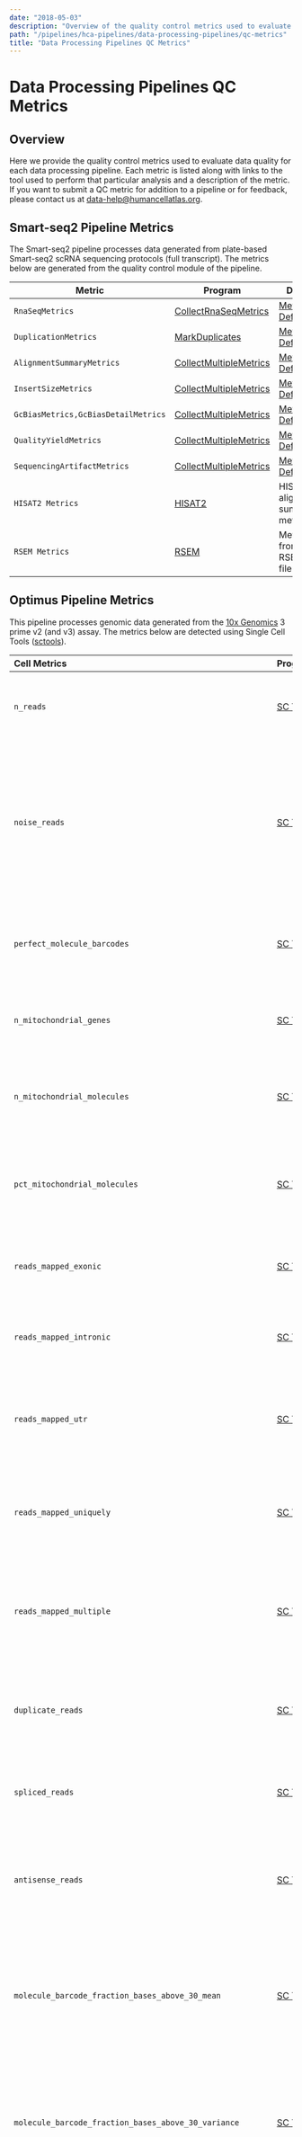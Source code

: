 ```yaml
---
date: "2018-05-03"
description: "Overview of the quality control metrics used to evaluate data quality for each data processing pipeline in the HCA DCP."
path: "/pipelines/hca-pipelines/data-processing-pipelines/qc-metrics"
title: "Data Processing Pipelines QC Metrics"
---
```


# Data Processing Pipelines QC Metrics

## Overview

Here we provide the quality control metrics used to evaluate data quality for each data processing pipeline. Each metric is listed along with links to the tool used to perform that particular analysis and a description of the metric. If you want to submit a QC metric for addition to a pipeline or for feedback, please contact us at [data-help@humancellatlas.org](mailto:data-help@humancellatlas.org).

## Smart-seq2 Pipeline Metrics

The Smart-seq2 pipeline processes data generated from plate-based Smart-seq2 scRNA sequencing protocols (full transcript). The metrics below are generated from the quality control module of the pipeline.

| Metric | Program |Details |
| --- | --- | --- |
| `RnaSeqMetrics` | [CollectRnaSeqMetrics](https://broadinstitute.github.io/picard/command-line-overview.html#CollectRnaSeqMetrics) | [Metrics Definitions](http://broadinstitute.github.io/picard/picard-metric-definitions.html#RnaSeqMetrics) |
| `DuplicationMetrics` | [MarkDuplicates](https://broadinstitute.github.io/picard/command-line-overview.html#MarkDuplicates) | [Metrics Definitions](http://broadinstitute.github.io/picard/picard-metric-definitions.html#DuplicationMetrics) |
| `AlignmentSummaryMetrics` | [CollectMultipleMetrics](https://broadinstitute.github.io/picard/command-line-overview.html#CollectMultipleMetrics) | [Metrics Definitions](https://broadinstitute.github.io/picard/picard-metric-definitions.html#AlignmentSummaryMetrics) |
| `InsertSizeMetrics` | [CollectMultipleMetrics](https://broadinstitute.github.io/picard/command-line-overview.html#CollectMultipleMetrics) | [Metrics Definitions](https://broadinstitute.github.io/picard/picard-metric-definitions.html#InsertSizeMetrics) |
| `GcBiasMetrics,GcBiasDetailMetrics` | [CollectMultipleMetrics](https://broadinstitute.github.io/picard/command-line-overview.html#CollectMultipleMetrics) | [Metrics Definitions](https://broadinstitute.github.io/picard/picard-metric-definitions.html#GcBiasDetailMetrics) |
| `QualityYieldMetrics` | [CollectMultipleMetrics](https://broadinstitute.github.io/picard/command-line-overview.html#CollectMultipleMetrics) | [Metrics Definitions](https://broadinstitute.github.io/picard/picard-metric-definitions.html#CollectQualityYieldMetrics.QualityYieldMetrics) |
| `SequencingArtifactMetrics` | [CollectMultipleMetrics](https://broadinstitute.github.io/picard/command-line-overview.html#CollectMultipleMetrics) | [Metrics Definitions](https://broadinstitute.github.io/picard/picard-metric-definitions.html#ErrorSummaryMetrics) |
| `HISAT2 Metrics` | [HISAT2](https://ccb.jhu.edu/software/hisat2/manual.shtml#alignment-summary) | HISAT2 alignment summary metrics |
| `RSEM Metrics` | [RSEM](https://github.com/deweylab/RSEM/blob/master/cnt_file_description.txt) | Metrics from the RSEM cnt file |

## Optimus Pipeline Metrics

This pipeline processes genomic data generated from the [10x Genomics](https://www.10xgenomics.com/solutions/single-cell/) 3 prime v2 (and v3) assay. The metrics below are detected using Single Cell Tools ([sctools](https://github.com/HumanCellAtlas/sctools)).

| Cell Metrics | Program | Details |
| :--- | :---: | :--- |
| `n_reads` | [SC Tools](https://github.com/HumanCellAtlas/sctools/tree/master/src/sctools/metrics) | The number of reads associated with this entity. [Metrics Definitions](https://sctools.readthedocs.io/en/latest/sctools.metrics.html#sctools.metrics.aggregator.CellMetrics.n_reads) |
| `noise_reads` | [SC Tools](https://github.com/HumanCellAtlas/sctools/tree/master/src/sctools/metrics) | Number of reads that are categorized by 10x Genomics Cell Ranger as "noise". Refers to long polymers, or reads with high numbers of N (ambiguous) nucleotides. [Metrics Definitions](https://sctools.readthedocs.io/en/latest/sctools.metrics.html#sctools.metrics.aggregator.CellMetrics.noise_reads) |
| `perfect_molecule_barcodes` | [SC Tools](https://github.com/HumanCellAtlas/sctools/tree/master/src/sctools/metrics) | The number of reads with molecule barcodes that have no errors. [Metrics Definitions](https://sctools.readthedocs.io/en/latest/sctools.metrics.html#sctools.metrics.aggregator.CellMetrics.perfect_molecule_barcodes) |
| `n_mitochondrial_genes` | [SC Tools](https://github.com/HumanCellAtlas/sctools/tree/master/src/sctools/metrics) | The number of mitochondrial genes detected by this cell. [Metrics Definitions](https://sctools.readthedocs.io/en/latest/sctools.metrics.html#sctools.metrics.aggregator.CellMetrics.n_mitochondrial_genes) |
| `n_mitochondrial_molecules` | [SC Tools](https://github.com/HumanCellAtlas/sctools/tree/master/src/sctools/metrics) | The number of molecules from mitochondrial genes detected for this cell. [Metrics Definitions](https://sctools.readthedocs.io/en/latest/sctools.metrics.html#sctools.metrics.aggregator.CellMetrics.n_mitochondrial_molecules) |
| `pct_mitochondrial_molecules` | [SC Tools](https://github.com/HumanCellAtlas/sctools/tree/master/src/sctools/metrics) | The percentage of molecules from mitochondrial genes detected for this cell. [Metrics Definitions](https://sctools.readthedocs.io/en/latest/sctools.metrics.html#sctools.metrics.aggregator.CellMetrics.pct_mitochondrial_molecules) |
| `reads_mapped_exonic` | [SC Tools](https://github.com/HumanCellAtlas/sctools/tree/master/src/sctools/metrics) | The number of reads for this entity that are mapped to exons. [Metrics Definitions](https://sctools.readthedocs.io/en/latest/sctools.metrics.html#sctools.metrics.aggregator.CellMetrics.reads_mapped_exonic) |
| `reads_mapped_intronic` | [SC Tools](https://github.com/HumanCellAtlas/sctools/tree/master/src/sctools/metrics) | The number of reads for this entity that are mapped to introns. [Metrics Definitions](https://sctools.readthedocs.io/en/latest/sctools.metrics.html#sctools.metrics.aggregator.CellMetrics.reads_mapped_intronic) |
| `reads_mapped_utr` | [SC Tools](https://github.com/HumanCellAtlas/sctools/tree/master/src/sctools/metrics) | The number of reads for this entity that are mapped to 3' untranslated regions (UTRs). [Metrics Definitions](https://sctools.readthedocs.io/en/latest/sctools.metrics.html#sctools.metrics.aggregator.CellMetrics.reads_mapped_utr) |
| `reads_mapped_uniquely` | [SC Tools](https://github.com/HumanCellAtlas/sctools/tree/master/src/sctools/metrics) | The number of reads mapped to a single unambiguous location in the genome. [Metrics Definitions](https://sctools.readthedocs.io/en/latest/sctools.metrics.html#sctools.metrics.aggregator.CellMetrics.reads_mapped_uniquely) |
| `reads_mapped_multiple` | [SC Tools](https://github.com/HumanCellAtlas/sctools/tree/master/src/sctools/metrics) | The number of reads mapped to multiple genomic positions with equal confidence. [Metrics Definitions](https://sctools.readthedocs.io/en/latest/sctools.metrics.html#sctools.metrics.aggregator.CellMetrics.reads_mapped_multiple) |
| `duplicate_reads` | [SC Tools](https://github.com/HumanCellAtlas/sctools/tree/master/src/sctools/metrics) | The number of reads that are duplicates (see README.md for definition of a duplicate). [Metrics Definitions](https://sctools.readthedocs.io/en/latest/sctools.metrics.html#sctools.metrics.aggregator.CellMetrics.duplicate_reads) |
| `spliced_reads` | [SC Tools](https://github.com/HumanCellAtlas/sctools/tree/master/src/sctools/metrics) | The number of reads that overlap splicing junctions. [Metrics Definitions](https://sctools.readthedocs.io/en/latest/sctools.metrics.html#sctools.metrics.aggregator.CellMetrics.spliced_reads) |
| `antisense_reads` | [SC Tools](https://github.com/HumanCellAtlas/sctools/tree/master/src/sctools/metrics) | The number of reads that are mapped to the antisense strand instead of the transcribed strand. [Metrics Definitions](https://sctools.readthedocs.io/en/latest/sctools.metrics.html#sctools.metrics.aggregator.CellMetrics.antisense_reads) |
| `molecule_barcode_fraction_bases_above_30_mean` | [SC Tools](https://github.com/HumanCellAtlas/sctools/tree/master/src/sctools/metrics) | The average fraction of bases in molecule barcodes that receive quality scores greater than 30 across the reads of this entity. [Metrics Definitions](https://sctools.readthedocs.io/en/latest/sctools.metrics.html#sctools.metrics.aggregator.CellMetrics.molecule_barcode_fraction_bases_above_30_mean) |
| `molecule_barcode_fraction_bases_above_30_variance` | [SC Tools](https://github.com/HumanCellAtlas/sctools/tree/master/src/sctools/metrics) | The variance in the fraction of bases in molecule barcodes that receive quality scores greater than 30 across the reads of this entity. [Metrics Definitions](https://sctools.readthedocs.io/en/latest/sctools.metrics.html#sctools.metrics.aggregator.CellMetrics.molecule_barcode_fraction_bases_above_30_variance) |
| `genomic_reads_fraction_bases_quality_above_30_mean` | [SC Tools](https://github.com/HumanCellAtlas/sctools/tree/master/src/sctools/metrics) | The average fraction of bases in the genomic read that receive quality scores greater than 30 across the reads of this entity (included for 10x Cell Ranger count comparison). [Metrics Definitions](https://sctools.readthedocs.io/en/latest/sctools.metrics.html#sctools.metrics.aggregator.CellMetrics.genomic_reads_fraction_bases_quality_above_30_mean) |
| `genomic_reads_fraction_bases_quality_above_30_variance` | [SC Tools](https://github.com/HumanCellAtlas/sctools/tree/master/src/sctools/metrics) | The variance in the fraction of bases in the genomic read that receive quality scores greater than 30 across the reads of this entity (included for 10x Cell Ranger count comparison). [Metrics Definitions](https://sctools.readthedocs.io/en/latest/sctools.metrics.html#sctools.metrics.aggregator.CellMetrics.genomic_reads_fraction_bases_quality_above_30_variance) |
| `genomic_read_quality_mean` | [SC Tools](https://github.com/HumanCellAtlas/sctools/tree/master/src/sctools/metrics) | Average quality of Illumina base calls in the genomic reads corresponding to this entity. [Metrics Definitions](https://sctools.readthedocs.io/en/latest/sctools.metrics.html#sctools.metrics.aggregator.CellMetrics.genomic_read_quality_mean) |
| `genomic_read_quality_variance` | [SC Tools](https://github.com/HumanCellAtlas/sctools/tree/master/src/sctools/metrics) |Variance in quality of Illumina base calls in the genomic reads corresponding to this entity. [Metrics Definitions](https://sctools.readthedocs.io/en/latest/sctools.metrics.html#sctools.metrics.aggregator.CellMetrics.genomic_read_quality_variance) |
| `n_molecules` | [SC Tools](https://github.com/HumanCellAtlas/sctools/tree/master/src/sctools/metrics) | Number of molecules corresponding to this entity. See README.md for the definition of a Molecule. [Metrics Definitions](https://sctools.readthedocs.io/en/latest/sctools.metrics.html#sctools.metrics.aggregator.CellMetrics.n_molecules) |
| `n_fragments` | [SC Tools](https://github.com/HumanCellAtlas/sctools/tree/master/src/sctools/metrics) | Number of fragments corresponding to this entity. See README.md for the definition of a Fragment. [Metrics Definitions](https://sctools.readthedocs.io/en/latest/sctools.metrics.html#sctools.metrics.aggregator.CellMetrics.n_fragments) |
| `reads_per_fragment` | [SC Tools](https://github.com/HumanCellAtlas/sctools/tree/master/src/sctools/metrics) | The average number of reads associated with each fragment in this entity. [Metrics Definitions](https://sctools.readthedocs.io/en/latest/sctools.metrics.html#sctools.metrics.aggregator.CellMetrics.reads_per_fragment) |
| `fragments_per_molecule` | [SC Tools](https://github.com/HumanCellAtlas/sctools/tree/master/src/sctools/metrics) | The average number of fragments associated with each molecule in this entity. [Metrics Definitions](https://sctools.readthedocs.io/en/latest/sctools.metrics.html#sctools.metrics.aggregator.CellMetrics.fragments_per_molecule) |
| `fragments_with_single_read_evidence` | [SC Tools](https://github.com/HumanCellAtlas/sctools/tree/master/src/sctools/metrics) | The number of fragments associated with this entity that are observed by only one read. [Metrics Definitions](https://sctools.readthedocs.io/en/latest/sctools.metrics.html#sctools.metrics.aggregator.CellMetrics.fragments_with_single_read_evidence) |
| `molecules_with_single_read_evidence` | [SC Tools](https://github.com/HumanCellAtlas/sctools/tree/master/src/sctools/metrics) | The number of molecules associated with this entity that are observed by only one read. [Metrics Definitions](https://sctools.readthedocs.io/en/latest/sctools.metrics.html#sctools.metrics.aggregator.CellMetrics.molecules_with_single_read_evidence) |
| `perfect_cell_barcodes` | [SC Tools](https://github.com/HumanCellAtlas/sctools/tree/master/src/sctools/metrics) | The number of reads whose cell barcodes contain no error. [Metrics Definitions](https://sctools.readthedocs.io/en/latest/sctools.metrics.html#sctools.metrics.aggregator.CellMetrics.perfect_cell_barcodes) |
| `reads_mapped_intergenic` | [SC Tools](https://github.com/HumanCellAtlas/sctools/tree/master/src/sctools/metrics) | The number of reads mapped to an intergenic region for this cell. [Metrics Definitions](https://sctools.readthedocs.io/en/latest/sctools.metrics.html#sctools.metrics.aggregator.CellMetrics.reads_mapped_intergenic) |
| `reads_mapped_too_many_loci` | [SC Tools](https://github.com/HumanCellAtlas/sctools/tree/master/src/sctools/metrics) | The number of reads that were mapped to too many loci across the genome and as a consequence, are reported unmapped by the aligner. [Metrics Definitions](https://sctools.readthedocs.io/en/latest/sctools.metrics.html#sctools.metrics.aggregator.CellMetrics.reads_mapped_too_many_loci) |
| `cell_barcode_fraction_bases_above_30_variance` | [SC Tools](https://github.com/HumanCellAtlas/sctools/tree/master/src/sctools/metrics) | The variance of the fraction of Illumina base calls for the cell barcode sequence that are greater than 30, across molecules. [Metrics Definitions](https://sctools.readthedocs.io/en/latest/sctools.metrics.html#sctools.metrics.aggregator.CellMetrics.cell_barcode_fraction_bases_above_30_variance) |
| `cell_barcode_fraction_bases_above_30_mean` | [SC Tools](https://github.com/HumanCellAtlas/sctools/tree/master/src/sctools/metrics) | The average fraction of Illumina base calls for the cell barcode sequences that are greater than 30, across molecules. [Metrics Definitions](https://sctools.readthedocs.io/en/latest/sctools.metrics.html#sctools.metrics.aggregator.CellMetrics.cell_barcode_fraction_bases_above_30_mean) |
| `n_genes` | [SC Tools](https://github.com/HumanCellAtlas/sctools/tree/master/src/sctools/metrics) | The number of genes detected by this cell. [Metrics Definitions](https://sctools.readthedocs.io/en/latest/sctools.metrics.html#sctools.metrics.aggregator.CellMetrics.n_genes) |
| `genes_detected_multiple_observations` | [SC Tools](https://github.com/HumanCellAtlas/sctools/tree/master/src/sctools/metrics) | The number of genes that are observed by more than one read in this cell. [Metrics Definitions](https://sctools.readthedocs.io/en/latest/sctools.metrics.html#sctools.metrics.aggregator.CellMetrics.genes_detected_multiple_observations) |
| `reads_unmapped` | [SC Tools](https://github.com/HumanCellAtlas/sctools/blob/master/src/sctools/metrics/aggregator.py) | Reads that are non-transcriptomic |
| `emptydrops_FDR` | [dropletUtils](https://bioconductor.org/packages/release/bioc/html/DropletUtils.html) | False Discovery Rate (FDR) for being a non-empty droplet; not included when running in single-nuclei mode |
| `emptydrops_IsCell` | [dropletUtils](https://bioconductor.org/packages/release/bioc/html/DropletUtils.html) | Binarized call of cell/background based on predefined FDR cutoff; not included when running in single-nuclei mode |
| `emptydrops_Limited` | [dropletUtils](https://bioconductor.org/packages/release/bioc/html/DropletUtils.html) | Indicates whether a lower p-value could be obtained by increasing the number of iterations; not included when running in single-nuclei mode |
|`emptydrops_LogProb` | [dropletUtils](https://bioconductor.org/packages/release/bioc/html/DropletUtils.html) | The log-probability of observing the barcode’s count vector under the null model; not included when running in single-nuclei mode |
| `emptydrops_PValue` | [dropletUtils](https://bioconductor.org/packages/release/bioc/html/DropletUtils.html) | Numeric, the Monte Carlo p-value against the null model; not included when running in single-nuclei mode |
| `emptydrops_Total` | [dropletUtils](https://bioconductor.org/packages/release/bioc/html/DropletUtils.html) | Numeric, the total read counts for each barcode; not included when running in single-nuclei mode |


| Gene Metrics | Program |Details |
| --- | --- | --- |
| `n_reads` | [SC Tools](https://github.com/HumanCellAtlas/sctools/tree/master/src/sctools/metrics) | The number of reads associated with this entity. [Metrics Definitions](https://sctools.readthedocs.io/en/latest/sctools.metrics.html#sctools.metrics.aggregator.CellMetrics.n_reads) |
| `noise_reads` | [SC Tools](https://github.com/HumanCellAtlas/sctools/tree/master/src/sctools/metrics) | Number of reads that are categorized by 10x Genomics Cell Ranger as "noise". Refers to long polymers, or reads with high numbers of N (ambiguous) nucleotides. [Metrics Definitions](https://sctools.readthedocs.io/en/latest/sctools.metrics.html#sctools.metrics.aggregator.CellMetrics.noise_reads) |
| `perfect_molecule_barcodes` | [SC Tools](https://github.com/HumanCellAtlas/sctools/tree/master/src/sctools/metrics) | The number of reads with molecule barcodes that have no errors. [Metrics Definitions](https://sctools.readthedocs.io/en/latest/sctools.metrics.html#sctools.metrics.aggregator.CellMetrics.perfect_molecule_barcodes) |
| `reads_mapped_exonic` | [SC Tools](https://github.com/HumanCellAtlas/sctools/tree/master/src/sctools/metrics) | The number of reads for this entity that are mapped to exons. [Metrics Definitions](https://sctools.readthedocs.io/en/latest/sctools.metrics.html#sctools.metrics.aggregator.CellMetrics.reads_mapped_exonic) |
| `reads_mapped_intronic` | [SC Tools](https://github.com/HumanCellAtlas/sctools/tree/master/src/sctools/metrics) | The number of reads for this entity that are mapped to introns. [Metrics Definitions](https://sctools.readthedocs.io/en/latest/sctools.metrics.html#sctools.metrics.aggregator.CellMetrics.reads_mapped_intronic) |
| `reads_mapped_utr` | [SC Tools](https://github.com/HumanCellAtlas/sctools/tree/master/src/sctools/metrics) | The number of reads for this entity that are mapped to 3' untranslated regions (UTRs). [Metrics Definitions](https://sctools.readthedocs.io/en/latest/sctools.metrics.html#sctools.metrics.aggregator.CellMetrics.reads_mapped_utr) |
| `reads_mapped_uniquely` | [SC Tools](https://github.com/HumanCellAtlas/sctools/tree/master/src/sctools/metrics) | The number of reads mapped to a single unambiguous location in the genome. [Metrics Definitions](https://sctools.readthedocs.io/en/latest/sctools.metrics.html#sctools.metrics.aggregator.CellMetrics.reads_mapped_uniquely) |
| `reads_mapped_multiple` | [SC Tools](https://github.com/HumanCellAtlas/sctools/tree/master/src/sctools/metrics) | The number of reads mapped to multiple genomic positions with equal confidence. [Metrics Definitions](https://sctools.readthedocs.io/en/latest/sctools.metrics.html#sctools.metrics.aggregator.CellMetrics.reads_mapped_multiple) |
| `duplicate_reads` | [SC Tools](https://github.com/HumanCellAtlas/sctools/tree/master/src/sctools/metrics) | The number of reads that are duplicates (see README.md for definition of a duplicate). [Metrics Definitions](https://sctools.readthedocs.io/en/latest/sctools.metrics.html#sctools.metrics.aggregator.CellMetrics.duplicate_reads) |
| `spliced_reads` | [SC Tools](https://github.com/HumanCellAtlas/sctools/tree/master/src/sctools/metrics) | The number of reads that overlap splicing junctions. [Metrics Definitions](https://sctools.readthedocs.io/en/latest/sctools.metrics.html#sctools.metrics.aggregator.CellMetrics.spliced_reads) |
| `antisense_reads` | [SC Tools](https://github.com/HumanCellAtlas/sctools/tree/master/src/sctools/metrics) | The number of reads that are mapped to the antisense strand instead of the transcribed strand. [Metrics Definitions](https://sctools.readthedocs.io/en/latest/sctools.metrics.html#sctools.metrics.aggregator.CellMetrics.antisense_reads) |
| `molecule_barcode_fraction_bases_above_30_mean` | [SC Tools](https://github.com/HumanCellAtlas/sctools/tree/master/src/sctools/metrics) | The average fraction of bases in molecule barcodes that receive quality scores greater than 30 across the reads of this entity. [Metrics Definitions](https://sctools.readthedocs.io/en/latest/sctools.metrics.html#sctools.metrics.aggregator.CellMetrics.molecule_barcode_fraction_bases_above_30_mean) |
| `molecule_barcode_fraction_bases_above_30_variance` | [SC Tools](https://github.com/HumanCellAtlas/sctools/tree/master/src/sctools/metrics) | The variance in the fraction of bases in molecule barcodes that receive quality scores greater than 30 across the reads of this entity. [Metrics Definitions](https://sctools.readthedocs.io/en/latest/sctools.metrics.html#sctools.metrics.aggregator.CellMetrics.molecule_barcode_fraction_bases_above_30_variance) |
| `genomic_reads_fraction_bases_quality_above_30_mean` | [SC Tools](https://github.com/HumanCellAtlas/sctools/tree/master/src/sctools/metrics) | The average fraction of bases in the genomic read that receive quality scores greater than 30 across the reads of this entity (included for 10x Cell Ranger count comparison). [Metrics Definitions](https://sctools.readthedocs.io/en/latest/sctools.metrics.html#sctools.metrics.aggregator.CellMetrics.genomic_reads_fraction_bases_quality_above_30_mean) |
| `genomic_reads_fraction_bases_quality_above_30_variance` | [SC Tools](https://github.com/HumanCellAtlas/sctools/tree/master/src/sctools/metrics) | The variance in the fraction of bases in the genomic read that receive quality scores greater than 30 across the reads of this entity (included for 10x Cell Ranger count comparison). [Metrics Definitions](https://sctools.readthedocs.io/en/latest/sctools.metrics.html#sctools.metrics.aggregator.CellMetrics.genomic_reads_fraction_bases_quality_above_30_variance) |
| `genomic_read_quality_mean` | [SC Tools](https://github.com/HumanCellAtlas/sctools/tree/master/src/sctools/metrics) | Average quality of Illumina base calls in the genomic reads corresponding to this entity. [Metrics Definitions](https://sctools.readthedocs.io/en/latest/sctools.metrics.html#sctools.metrics.aggregator.CellMetrics.genomic_read_quality_mean) |
| `genomic_read_quality_variance` | [SC Tools](https://github.com/HumanCellAtlas/sctools/tree/master/src/sctools/metrics) | Variance in quality of Illumina base calls in the genomic reads corresponding to this entity. [Metrics Definitions](https://sctools.readthedocs.io/en/latest/sctools.metrics.html#sctools.metrics.aggregator.CellMetrics.genomic_read_quality_variance) |
| `n_molecules` | [SC Tools](https://github.com/HumanCellAtlas/sctools/tree/master/src/sctools/metrics) | Number of molecules corresponding to this entity. See README.md for the definition of a Molecule. [Metrics Definitions](https://sctools.readthedocs.io/en/latest/sctools.metrics.html#sctools.metrics.aggregator.CellMetrics.n_molecules) |
| `n_fragments` | [SC Tools](https://github.com/HumanCellAtlas/sctools/tree/master/src/sctools/metrics) | Number of fragments corresponding to this entity. See README.md for the definition of a Fragment. [Metrics Definitions](https://sctools.readthedocs.io/en/latest/sctools.metrics.html#sctools.metrics.aggregator.CellMetrics.n_fragments) |
| `reads_per_molecule` | [SC Tools](https://github.com/HumanCellAtlas/sctools/tree/master/src/sctools/metrics) | The average number of reads associated with each molecule in this entity. [Metrics Definitions](https://sctools.readthedocs.io/en/latest/sctools.metrics.html#sctools.metrics.aggregator.CellMetrics.reads_per_molecule) |
| `reads_per_fragment` | [SC Tools](https://github.com/HumanCellAtlas/sctools/tree/master/src/sctools/metrics) | The average number of reads associated with each fragment in this entity. [Metrics Definitions](https://sctools.readthedocs.io/en/latest/sctools.metrics.html#sctools.metrics.aggregator.CellMetrics.reads_per_fragment) |
| `fragments_per_molecule` | [SC Tools](https://github.com/HumanCellAtlas/sctools/tree/master/src/sctools/metrics) | The average number of fragments associated with each molecule in this entity. [Metrics Definitions](https://sctools.readthedocs.io/en/latest/sctools.metrics.html#sctools.metrics.aggregator.CellMetrics.fragments_per_molecule) |
| `fragments_with_single_read_evidence` | [SC Tools](https://github.com/HumanCellAtlas/sctools/tree/master/src/sctools/metrics) | The number of fragments associated with this entity that are observed by only one read. [Metrics Definitions](https://sctools.readthedocs.io/en/latest/sctools.metrics.html#sctools.metrics.aggregator.CellMetrics.fragments_with_single_read_evidence) |
| `molecules_with_single_read_evidence` | [SC Tools](https://github.com/HumanCellAtlas/sctools/tree/master/src/sctools/metrics) | The number of molecules associated with this entity that are observed by only one read. [Metrics Definitions](https://sctools.readthedocs.io/en/latest/sctools.metrics.html#sctools.metrics.aggregator.CellMetrics.molecules_with_single_read_evidence) |
| `number_cells_detected_multiple` | [SC Tools](https://github.com/HumanCellAtlas/sctools/tree/master/src/sctools/metrics) | The number of cells which observe more than one read of this gene. [Metrics Definitions](https://sctools.readthedocs.io/en/latest/sctools.metrics.html#sctools.metrics.aggregator.GeneMetrics.number_cells_detected_multiple) |
| `number_cells_expressing` | [SC Tools](https://github.com/HumanCellAtlas/sctools/tree/master/src/sctools/metrics) | The number of cells that detect this gene. [Metrics Definitions](https://sctools.readthedocs.io/en/latest/sctools.metrics.html#sctools.metrics.aggregator.GeneMetrics.number_cells_expressing) |
